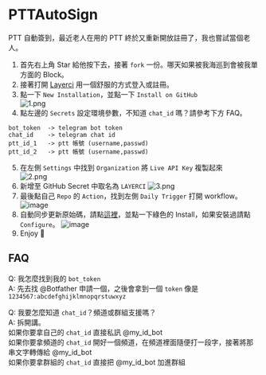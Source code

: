 # PTTAutoSign
PTT 自動簽到，最近老人在用的 PTT 終於又重新開放註冊了，我也嘗試當個老人。

1. 首先右上角 Star 給他按下去，接著 `fork` 一份。哪天如果被我海巡到會被我單方面的 Block。
2. 接著打開 [Layerci](https://layerci.com) 用一個舒服的方式登入或註冊。
3. 點一下 `New Installation`，並點一下 `Install on GitHub` \
![1.png](https://user-images.githubusercontent.com/11913223/127747923-542a75be-89ee-4905-b87d-b4f0d88a30ef.png)
4. 點左邊的 `Secrets` 設定環境參數，不知道 `chat_id` 嗎？請參考下方 FAQ。
```
bot_token  -> telegram bot token
chat_id    -> telegram chat id
ptt_id_1   -> ptt 帳號 (username,passwd)
ptt_id_2   -> ptt 帳號 (username,passwd)
```
5. 在左側 `Settings` 中找到 `Organization` 將 `Live API Key` 複製起來 \
  ![2.png](https://user-images.githubusercontent.com/11913223/127748093-56b0f233-ec35-4279-a847-6586e022f86a.png)
6. 新增至 GitHub Secret 中取名為 `LAYERCI`
  ![3.png](https://user-images.githubusercontent.com/11913223/127748085-187f2d4c-bc55-4d00-904b-79c15943f3e5.png)
7. 最後點自己 `Repo` 的 `Action`，找到左側 `Daily Trigger` 打開 workflow。 \
  ![image](https://user-images.githubusercontent.com/11913223/127421102-ada99cea-f20b-43ca-8899-8ba65b4b733b.png)
8. 自動同步更新原始碼，請點[這裡](https://github.com/apps/pull)，並點一下綠色的 Install，如果安裝過請點 `Configure`。 
   ![image](https://user-images.githubusercontent.com/11913223/127421412-7b146eab-4b12-4aea-b95a-656a49c73df2.png)
9. Enjoy 🎉


## FAQ
Q: 我怎麼找到我的 `bot_token` \
A: 先去找 @Botfather 申請一個，之後會拿到一個 `token` 像是 `1234567:abcdefghijklmnopqrstuwxyz` 

Q: 我要怎麼知道 `chat_id`？頻道或群組支援嗎？ \
A: 拆開講。 \
如果你要拿自己的 `chat_id` 直接私訊 @my_id_bot \
如果你要拿頻道的 `chat_id` 開好一個頻道，在頻道裡面隨便打一段字，接著將那串文字轉傳給 @my_id_bot \
如果你要拿群組的 `chat_id` 直接把 @my_id_bot 加進群組

